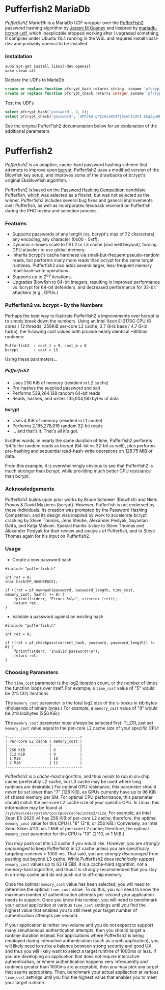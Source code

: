 Pufferfish2 MariaDb
===================

_Pufferfish2 MariaDb_ is a MariaDb UDF wrapper over the [PufferFish2](https://github.com/epixoip/pufferfish) password hashing algorithm by [Jeremi M Gosney](https://github.com/epixoip) and insipred by [mariadb-bcrypt-udf](https://github.com/ryancdotorg/mariadb-bcrypt-udf), which inexplicable stopped working after I upgraded something. It compiles under Ubuntu 18.4 running in the WSL and requires install libssl-dev and probably openssl to be installed.

### Installation
```
sudo apt-get install libssl-dev openssl
make clean all
```

Declare the UDFs to MariaDb 
```sql
create or replace function pfcrypt_hash returns string  soname 'pfcrypt.so';
create or replace function pfcrypt_check returns integer soname 'pfcrypt.so';
```

Test the UDFs 
```sql
select pfcrypt_hash('password', 8, 8);
select pfcrypt_check('password', '$PF2$A.gPZz8xaRI47j6cehI1OC4.$kqZgu6NbiCMe09yTnWrrGPmU/oYfgwe9OIlrU3rUgGx3DBp35axZBuNcTWw5MMDxOdcEenS5VT9Hbk9.QrHnAO');
```

See the original PufferFish2 documentation below for an explanation of the additional parameters.

Pufferfish2
==========

_Pufferfish2_ is an adaptive, cache-hard password hashing scheme that attempts to improve upon [bcrypt](https://en.wikipedia.org/wiki/Bcrypt). Pufferfish2 uses a modified version of the Blowfish key setup, and improves some of the drawbacks of bcrypt's original Eksblowfish algorithm. 

Pufferfish2 is based on the [Password Hashing Competition](https://password-hashing.net) candidate Pufferfish, which was selected as a finalist, but was not selected as the winner. Pufferfish2 includes several bug fixes and general improvements over Pufferfish, as well as incorporates feedback received on Pufferfish during the PHC review and selection process.

### Features

* Supports passwords of any length (vs. bcrypt's max of 72 characters), any encoding, any character (0x00 - 0xff).
* Dynamic s-boxes scale to fill L2 or L3 cache (and well beyond), forcing GPU attacker to use global memory.
* Inherits bcrypt's cache hardness via small-but-frequent pseudo-random reads, but performs many more reads than bcrypt for the same target runtimes. Pufferfish2 also adds several larger, less-frequent memory read-hash-write operations.
* Supports up to 2<sup>63</sup> iterations.
* Upgrades Blowfish to 64-bit integers, resulting in improved performance vs. bcrypt for 64-bit defenders, and decreased performance for 32-bit attackers (e.g., GPUs.)


### Pufferfish2 vs. bcrypt - By the Numbers

Perhaps the best way to illustrate Pufferfish2's improvements over bcrypt is to simply break down the numbers. Using an Intel Xeon E-2176G CPU (6 cores / 12 threads, 256KiB per-core L2 cache, 3.7 GHz base / 4.7 GHz turbo), the following cost values both provide nearly identical ~900ms runtimes:

```
Pufferfish2  : cost_t = 9, cost_m = 8
bcrypt       : cost = 15
```

Using these parameters...

##### Pufferfish2
* Uses 256 KiB of memory (resident in L2 cache)
* Pre-hashes the supplied password and salt
* Performs 539,264,128 random 64-bit reads
* Reads, hashes, and writes 135,004,160 bytes of data

#### bcrypt
* Uses 4 KiB of memory (resident in L1 cache)
* Performs 2,185,278,016 random 32-bit reads
* ... and that's it. That's all it's got.

In other words, in nearly the same duration of time, Pufferfish2 performs 1/4.1x the random reads as bcrypt (64-bit vs 32-bit as well), plus performs pre-hashing and sequential read-hash-write operations on 128.75 MiB of data.

From this example, it is overwhelmingly obvious to see that Pufferfish2 is much stronger than bcrypt, while providing much better GPU resistance than bcrypt.


### Acknowledgements

Pufferfish2 builds upon prior works by Bruce Schneier (Blowfish) and Niels Provos & David Mazieres (bcrypt). However, Pufferfish is not endorsed by these individuals. Its creation was prompted by the Password Hashing Competition, and its design was inspired by work to accelerate bcrypt cracking by Steve Thomas, Jens Steube, Alexander Peslyak, Sayantan Datta, and Katja Malvoni. Special thanks is due to Steve Thomas and Alexander Peslyak for their review and analysis of Pufferfish, and to Steve Thomas again for his input on Pufferfish2.


### Usage

* Create a new password hash

```
#include "pufferfish.h"
...
int ret = 0;
char hash[PF_HASHSPACE];

if ((ret = pf_newhash(password, password_length, time_cost, memory_cost, hash)) != 0) {
    fprintf(stderr, "Error: %s\n", strerror (ret));
    return ret;
}
```

* Validate a password against an existing hash

```
#include "pufferfish.h"
...
int ret = 0;

if ((ret = pf_checkpass(correct_hash, password, password_length)) != 0) {
    fprintf(stderr, "Invalid password!\n");
    return ret;
}
```

### Choosing Parameters

The `time_cost` parameter is the log2 iteration count, or the number of times the function loops over itself. For example, a `time_cost` value of "5" would be 2^5 (32) iterations.

The `memory_cost` parameter is the total log2 size of the s-boxes in kibibytes (thousands of binary bytes.) For example, a `memory_cost` value of "8" would be 2^8 kibibytes (256 KiB.)

The `memory_cost` parameter *must always* be selected first. TL;DR, just set `memory_cost` value equal to the per-core L2 cache size of your specific CPU:

```
+---------------------------------+
| Per-core L2 cache | memory_cost |
|-------------------|-------------|
| 256 KiB           | 8           |
| 512 KiB           | 9           |
| 1 MiB             | 10          |
| 2 MiB             | 11          |
+---------------------------------+
```

Pufferfish2 is a _cache-hard_ algorithm, and thus _needs_ to run in on-chip cache (preferably L2 cache, but L3 cache may be used where long runtimes are desirable.) For optimal GPU resistance, this parameter should *never* be set lower than "7" (128 KiB), as GPUs currently have up to 96 KiB of shared memory per SM. For optimal CPU performance, this parameter should match the per-core L2 cache size of your specific CPU. In Linux, this information may be found at `/sys/devices/system/cpu/cpu0/cache/index2/size`. For example, an Intel Xeon E5-2620 v4 has 256 KiB of per-core L2 cache; therefore, the optimal `memory_cost` value for this CPU is "8" (2^8, or 256 KiB.) Conversely, an Intel Xeon Silver 4110 has 1 MiB of per-core L2 cache; therefore, the optimal `memory_cost` parameter for this CPU is "10" (2^10, or 1 MiB.)

You _may_ push out into L3 cache if you would like. However, you are *strongly encouraged* to keep Pufferfish2 in L2 cache unless you are specifically targeting runtimes > 1000 ms. That said, you are *strongly discouraged* from pushing out beyond L3 cache. While Pufferfish2 does _technically_ support `memory_cost` values up to 63 (8 EiB), it is a cache-hard algorithm, not a memory-hard algorithm, and thus it is strongly recommended that you stay in on-chip cache and do not push out to off-chip memory.

Once the optimal `memory_cost` value has been selected, you will need to determine the optimal `time_cost` value. To do this, you will need to know the maximum number of authentication attempts per second your application needs to support. Once you know this number, you will need to benchmark your actual application at various `time_cost` settings until you find the highest value that enables you to still meet your target number of authentication attempts per second.

If your application is rather low-volume and you do not expect to support many simultaneous authentication attempts, then you should target a runtime duration instead. For applications where Pufferfish2 is being employed during interactive authentication (such as a web application), you will likely need to strike a balance between strong security and good UX, and thus you will likely want to select a target runtime of 1000ms or less. If you are developing an application that does not require interactive authentication, or where authentication happens very infrequently and runtimes greater than 1000ms are acceptable, then you may pick any target that seems appropriate. Then, benchmark your actual appliaction at various `time_cost` settings until you find the highest value that enables you to meet your target runtime.
